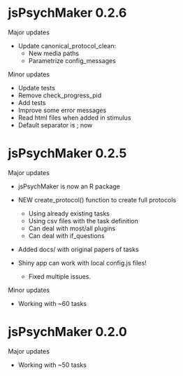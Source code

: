# jsPsychMaker 0.2.6

Major updates  

* Update canonical_protocol_clean:
  + New media paths
  + Parametrize config_messages

Minor updates

* Update tests
* Remove check_progress_pid
* Add tests
* Improve some error messages
* Read html files when added in stimulus
* Default separator is ; now


# jsPsychMaker 0.2.5

Major updates  

* jsPsychMaker is now an R package  

* NEW create_protocol() function to create full protocols 
  + Using already existing tasks
  + Using csv files with the task definition
  + Can deal with most/all plugins
  + Can deal with if_questions 
  
* Added docs/ with original papers of tasks

* Shiny app can work with local config.js files!
  + Fixed multiple issues.   

Minor updates

* Working with ~60 tasks


# jsPsychMaker 0.2.0

Major updates  

* Working with ~50 tasks

